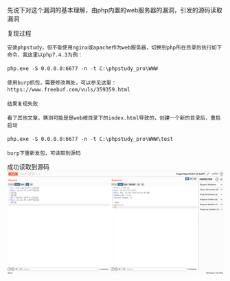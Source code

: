 先说下对这个漏洞的基本理解，由php内置的web服务器的漏洞，引发的源码读取漏洞

复现过程
```
安装phpstudy，但不能使用nginx或apache作为web服务器，切换到php所在目录后执行如下命令，我这里以php7.4.3为例：

php.exe -S 0.0.0.0:6677 -n -t C:\phpstudy_pro\WWW

使用burp抓包，需要修改两处，可以参见这里：https://www.freebuf.com/vuls/359359.html

结果复现失败

看了其他文章，猜测可能是是web根目录下的index.html导致的，创建一个新的目录后，重启启动

php.exe -S 0.0.0.0:6677 -n -t C:\phpstudy_pro\WWW\test

burp下重新发包，可读取到源码
```

成功读取到源码  
![image](./01.png)  